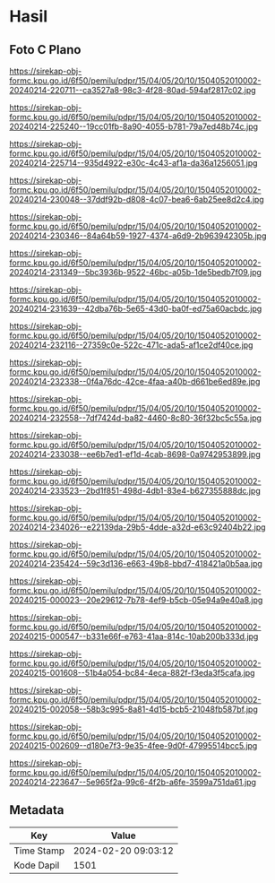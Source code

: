 # Hasil

## Foto C Plano

https://sirekap-obj-formc.kpu.go.id/6f50/pemilu/pdpr/15/04/05/20/10/1504052010002-20240214-220711--ca3527a8-98c3-4f28-80ad-594af2817c02.jpg

https://sirekap-obj-formc.kpu.go.id/6f50/pemilu/pdpr/15/04/05/20/10/1504052010002-20240214-225240--19cc01fb-8a90-4055-b781-79a7ed48b74c.jpg

https://sirekap-obj-formc.kpu.go.id/6f50/pemilu/pdpr/15/04/05/20/10/1504052010002-20240214-225714--935d4922-e30c-4c43-af1a-da36a1256051.jpg

https://sirekap-obj-formc.kpu.go.id/6f50/pemilu/pdpr/15/04/05/20/10/1504052010002-20240214-230048--37ddf92b-d808-4c07-bea6-6ab25ee8d2c4.jpg

https://sirekap-obj-formc.kpu.go.id/6f50/pemilu/pdpr/15/04/05/20/10/1504052010002-20240214-230346--84a64b59-1927-4374-a6d9-2b963942305b.jpg

https://sirekap-obj-formc.kpu.go.id/6f50/pemilu/pdpr/15/04/05/20/10/1504052010002-20240214-231349--5bc3936b-9522-46bc-a05b-1de5bedb7f09.jpg

https://sirekap-obj-formc.kpu.go.id/6f50/pemilu/pdpr/15/04/05/20/10/1504052010002-20240214-231639--42dba76b-5e65-43d0-ba0f-ed75a60acbdc.jpg

https://sirekap-obj-formc.kpu.go.id/6f50/pemilu/pdpr/15/04/05/20/10/1504052010002-20240214-232116--27359c0e-522c-471c-ada5-af1ce2df40ce.jpg

https://sirekap-obj-formc.kpu.go.id/6f50/pemilu/pdpr/15/04/05/20/10/1504052010002-20240214-232338--0f4a76dc-42ce-4faa-a40b-d661be6ed89e.jpg

https://sirekap-obj-formc.kpu.go.id/6f50/pemilu/pdpr/15/04/05/20/10/1504052010002-20240214-232558--7df7424d-ba82-4460-8c80-36f32bc5c55a.jpg

https://sirekap-obj-formc.kpu.go.id/6f50/pemilu/pdpr/15/04/05/20/10/1504052010002-20240214-233038--ee6b7ed1-ef1d-4cab-8698-0a9742953899.jpg

https://sirekap-obj-formc.kpu.go.id/6f50/pemilu/pdpr/15/04/05/20/10/1504052010002-20240214-233523--2bd1f851-498d-4db1-83e4-b627355888dc.jpg

https://sirekap-obj-formc.kpu.go.id/6f50/pemilu/pdpr/15/04/05/20/10/1504052010002-20240214-234026--e22139da-29b5-4dde-a32d-e63c92404b22.jpg

https://sirekap-obj-formc.kpu.go.id/6f50/pemilu/pdpr/15/04/05/20/10/1504052010002-20240214-235424--59c3d136-e663-49b8-bbd7-418421a0b5aa.jpg

https://sirekap-obj-formc.kpu.go.id/6f50/pemilu/pdpr/15/04/05/20/10/1504052010002-20240215-000023--20e29612-7b78-4ef9-b5cb-05e94a9e40a8.jpg

https://sirekap-obj-formc.kpu.go.id/6f50/pemilu/pdpr/15/04/05/20/10/1504052010002-20240215-000547--b331e66f-e763-41aa-814c-10ab200b333d.jpg

https://sirekap-obj-formc.kpu.go.id/6f50/pemilu/pdpr/15/04/05/20/10/1504052010002-20240215-001608--51b4a054-bc84-4eca-882f-f3eda3f5cafa.jpg

https://sirekap-obj-formc.kpu.go.id/6f50/pemilu/pdpr/15/04/05/20/10/1504052010002-20240215-002058--58b3c995-8a81-4d15-bcb5-21048fb587bf.jpg

https://sirekap-obj-formc.kpu.go.id/6f50/pemilu/pdpr/15/04/05/20/10/1504052010002-20240215-002609--d180e7f3-9e35-4fee-9d0f-47995514bcc5.jpg

https://sirekap-obj-formc.kpu.go.id/6f50/pemilu/pdpr/15/04/05/20/10/1504052010002-20240214-223647--5e965f2a-99c6-4f2b-a6fe-3599a751da61.jpg


## Metadata

| Key        | Value               |
| ---------- | ------------------- |
| Time Stamp | 2024-02-20 09:03:12 |
| Kode Dapil | 1501                |



